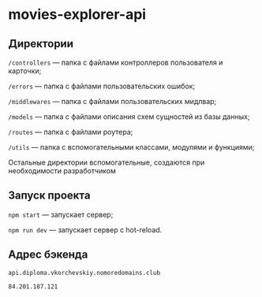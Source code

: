 # movies-explorer-api

## Директории

`/controllers` — папка с файлами контроллеров пользователя и карточки;

`/errors` — папка с файлами пользовательских ошибок;

`/middlewares` — папка с файлами пользовательских мидлвар;

`/models` — папка с файлами описания схем сущностей из базы данных;

`/routes` — папка с файлами роутера;

`/utils` — папка с вспомогательными классами, модулями и функциями;

  
Остальные директории вспомогательные, создаются при необходимости разработчиком

## Запуск проекта

`npm start` — запускает сервер;

`npm run dev` — запускает сервер с hot-reload.

## Адрес бэкенда

`api.diploma.vkorchevskiy.nomoredomains.club`

`84.201.187.121`
